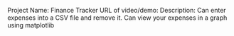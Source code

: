 Project Name: Finance Tracker
URL of video/demo: 
Description: Can enter expenses into a CSV file and remove it. Can view your expenses in a graph using matplotlib
